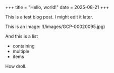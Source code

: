 +++
title = "Hello, world!"
date = 2025-08-21
+++

This is a test blog post. I might edit it later. 

This is an image:
!(/images/GCP-00020095.jpg)

And this is a list
- containing
- multiple
- items

How droll.
